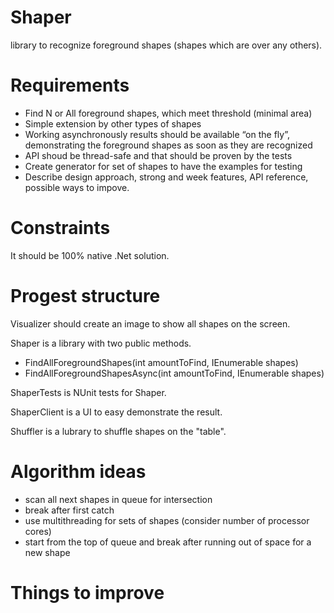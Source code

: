 # Shaper

library to recognize foreground shapes (shapes which are over any others).

# Requirements

- Find N or All foreground shapes, which meet threshold (minimal area)
- Simple extension by other types of shapes
- Working asynchronously results should be available “on the fly”, demonstrating the foreground shapes as soon as they are recognized
- API shoud be thread-safe and that should be proven by the tests
- Create generator for set of shapes to have the examples for testing
- Describe design approach, strong and week features, API reference, possible ways to impove.

# Constraints

It should be 100% native .Net solution.

# Progest structure

Visualizer should create an image to show all shapes on the screen. 

Shaper is a library with two public methods.  
- FindAllForegroundShapes(int amountToFind, IEnumerable<Shape> shapes)  
- FindAllForegroundShapesAsync(int amountToFind, IEnumerable<Shape> shapes)  

ShaperTests is NUnit tests for Shaper.  

ShaperClient is a UI to easy demonstrate the result.  

Shuffler is a lubrary to shuffle shapes on the "table".  

# Algorithm ideas

- scan all next shapes in queue for intersection
- break after first catch
- use multithreading for sets of shapes (consider number of processor cores)
- start from the top of queue and break after running out of space for a new shape

# Things to improve
